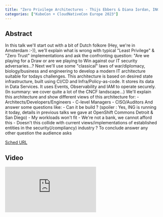 ```yaml
---
title: "Zero Privilege Architectures - Thijs Ebbers & Diana Iordan, ING"
categories: ["KubeCon + CloudNativeCon Europe 2023"]
---
```


## Abstract

In this talk we'll start out with a bit of Dutch folkore (Hey, we're in Amsterdam :-)), we'll explain what is wrong with typical "Least Privilege" & "Zero Trust" implementations and ask the confronting question: "Are we playing for a Draw or are we playing to Win against our IT security adversaries...? Next we'll use some "classical" laws of war/diplomacy, biology/business and engineering to develop a modern IT architecture suitable for todays challenges. This architecture is based on desired state infrastructure, built using CI/CD and Infra/Policy-as-code. It stores its data in Data Services. It uses Events, Observability and IAM to operate securely. (In summary: we cover quite a lot of the CNCF landscape...) We'll explain this architecture and show different views of this architecture for: - Architects/Developers/Engineers - C-level Managers - CISO/Auditors And answer some questions like: - Can it be build ? (spoiler : Yes, ING is running it today, details in previous talks we gave at OpenShift Commons Detroit & San Diego) - My workloads won't fit - We're not a bank, we cannot afford this - Doesn't this collide with current views/implementations of established entities in the security(/compliancy) industry ? To conclude answer any other question the audience asks

[Sched URL](https://kccnceu2023.sched.com/event/4c6a7ca610fed340c13d7e96e345e12f)

## Video

<iframe src="https://www.youtube.com/embed/CPh5RsSv8cI" frameborder="0" allow="accelerometer; autoplay; encrypted-media; gyroscope; picture-in-picture" allowfullscreen></iframe>
